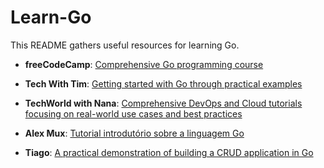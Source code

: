 # Learn-Go
This README gathers useful resources for learning Go.


- **freeCodeCamp**: [Comprehensive Go programming course](https://www.youtube.com/watch?v=un6ZyFkqFKo&ab_channel=freeCodeCamp.org)
- **Tech With Tim**: [Getting started with Go through practical examples](https://www.youtube.com/watch?v=LHhsNa_Kgns&ab_channel=TechWithTim)
- **TechWorld with Nana**: [Comprehensive DevOps and Cloud tutorials focusing on real-world use cases and best practices](https://www.youtube.com/watch?v=XCZWyN9ZbEQ&ab_channel=TechWorldwithNana)

- **Alex Mux**: [Tutorial introdutório sobre a linguagem Go](https://www.youtube.com/watch?v=8uiZC0l4Ajw&ab_channel=AlexMux)

- **Tiago**: [A practical demonstration of building a CRUD application in Go](https://www.youtube.com/watch?v=h3fqD6IprIA)
